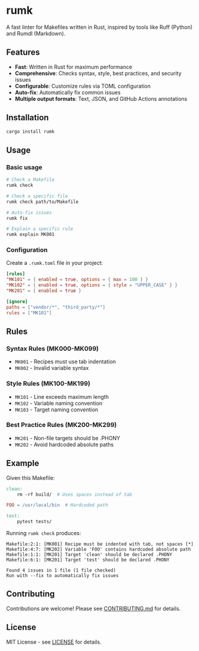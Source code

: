 # rumk

A fast linter for Makefiles written in Rust, inspired by tools like Ruff (Python) and Rumdl (Markdown).

## Features

- **Fast**: Written in Rust for maximum performance
- **Comprehensive**: Checks syntax, style, best practices, and security issues
- **Configurable**: Customize rules via TOML configuration
- **Auto-fix**: Automatically fix common issues
- **Multiple output formats**: Text, JSON, and GitHub Actions annotations

## Installation

```bash
cargo install rumk
```

## Usage

### Basic usage

```bash
# Check a Makefile
rumk check

# Check a specific file
rumk check path/to/Makefile

# Auto-fix issues
rumk fix

# Explain a specific rule
rumk explain MK001
```

### Configuration

Create a `.rumk.toml` file in your project:

```toml
[rules]
"MK101" = { enabled = true, options = { max = 100 } }
"MK102" = { enabled = true, options = { style = "UPPER_CASE" } }
"MK201" = { enabled = true }

[ignore]
paths = ["vendor/*", "third_party/*"]
rules = ["MK101"]
```

## Rules

### Syntax Rules (MK000-MK099)
- `MK001` - Recipes must use tab indentation
- `MK002` - Invalid variable syntax

### Style Rules (MK100-MK199)
- `MK101` - Line exceeds maximum length
- `MK102` - Variable naming convention
- `MK103` - Target naming convention

### Best Practice Rules (MK200-MK299)
- `MK201` - Non-file targets should be .PHONY
- `MK202` - Avoid hardcoded absolute paths

## Example

Given this Makefile:

```makefile
clean:
    rm -rf build/  # Uses spaces instead of tab

FOO = /usr/local/bin  # Hardcoded path

test:
	pytest tests/
```

Running `rumk check` produces:

```
Makefile:2:1: [MK001] Recipe must be indented with tab, not spaces [*]
Makefile:4:7: [MK202] Variable 'FOO' contains hardcoded absolute path
Makefile:1:1: [MK201] Target 'clean' should be declared .PHONY
Makefile:6:1: [MK201] Target 'test' should be declared .PHONY

Found 4 issues in 1 file (1 file checked)
Run with --fix to automatically fix issues
```

## Contributing

Contributions are welcome! Please see [CONTRIBUTING.md](CONTRIBUTING.md) for details.

## License

MIT License - see [LICENSE](LICENSE) for details.